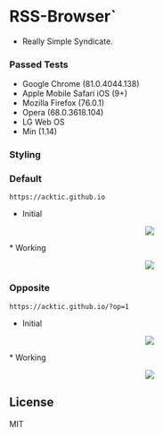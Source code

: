 # RSS-Browser`

  - Really Simple Syndicate.
  
### Passed Tests

* Google Chrome (81.0.4044.138)
* Apple Mobile Safari iOS (9+)
* Mozilla Firefox (76.0.1)
* Opera (68.0.3618.104) 
* LG Web OS
* Min (1.14)

### Styling

### Default
`https://acktic.github.io`
* Initial
 <p align='center'><img src='https://ackti.files.wordpress.com/2020/05/1800004058715-1.png'></p>
* Working
 <p align='center'><img src='https://ackti.files.wordpress.com/2020/05/6012904813793-1.png'></p>
 
### Opposite
`https://acktic.github.io/?op=1`
* Initial
 <p align='center'><img src='https://ackti.files.wordpress.com/2020/05/5178728867558-1.png'></p>
* Working
 <p align='center'><img src='https://ackti.files.wordpress.com/2020/05/3908088471094-1.png'></p>

License
----

MIT
